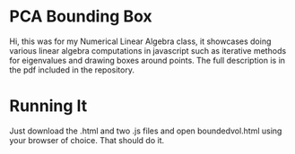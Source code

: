 # PCA Bounding Box
Hi, this was for my Numerical Linear Algebra class, it showcases doing various linear algebra computations in javascript such as iterative methods for eigenvalues and drawing boxes around points. The full description is in the pdf included in the repository.

# Running It
Just download the .html and two .js files and open boundedvol.html using your browser of choice. That should do it.
